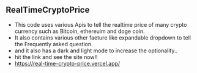 ## RealTimeCryptoPrice
- This code uses various Apis to tell the realtime price of many crypto currency such as Bitcoin, ethereuim and doge coin. 
- It also contains various other faeture like expandable dropdown to tell the Frequently asked question.
- and it also has a dark and light mode to increase the optionality..
- hit the link and see the site now!!
-  https://real-time-crypto-price.vercel.app/
